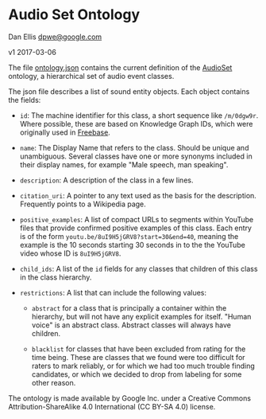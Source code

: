 # Audio Set Ontology

Dan Ellis dpwe@google.com

v1 2017-03-06

The file [ontology.json](ontology.json) contains the current definition of
the [AudioSet](https://research.google.com/audioset/) ontology, a hierarchical
set of audio event classes.

The json file describes a list of sound entity objects. Each object contains
the fields:

* `id`: The machine identifier for this class, a short sequence like
  `/m/0dgw9r`. Where possible, these are based on Knowledge Graph IDs,
  which were originally used in
  [Freebase](https://en.wikipedia.org/wiki/Freebase).

* `name`: The Display Name that refers to the class. Should be unique and
  unambiguous. Several classes have one or more synonyms included in their
  display names, for example "Male speech, man speaking".

* `description`: A description of the class in a few lines.

* `citation_uri`: A pointer to any text used as the basis for the
  description. Frequently points to a Wikipedia page.

* `positive_examples`: A list of compact URLs to segments within YouTube files
  that provide confirmed positive examples of this class. Each entry is of
  the form `youtu.be/8uI9H5jGRV8?start=30&end=40`, meaning the example is the
  10 seconds starting 30 seconds in to the the YouTube video whose ID is
  `8uI9H5jGRV8`.

* `child_ids`: A list of the `id` fields for any classes that children of this
  class in the class hierarchy.

* `restrictions`: A list that can include the following values:

    * `abstract` for a class that is principally a container within the
      hierarchy, but will not have any explicit examples for itself. "Human
      voice" is an abstract class. Abstract classes will always have children.

    * `blacklist` for classes that have been excluded from rating for the time
      being. These are classes that we found were too difficult for raters to
      mark reliably, or for which we had too much trouble finding candidates, or
      which we decided to drop from labeling for some other reason.

The ontology is made available by Google Inc. under a Creative Commons
Attribution-ShareAlike 4.0 International (CC BY-SA 4.0) license.
